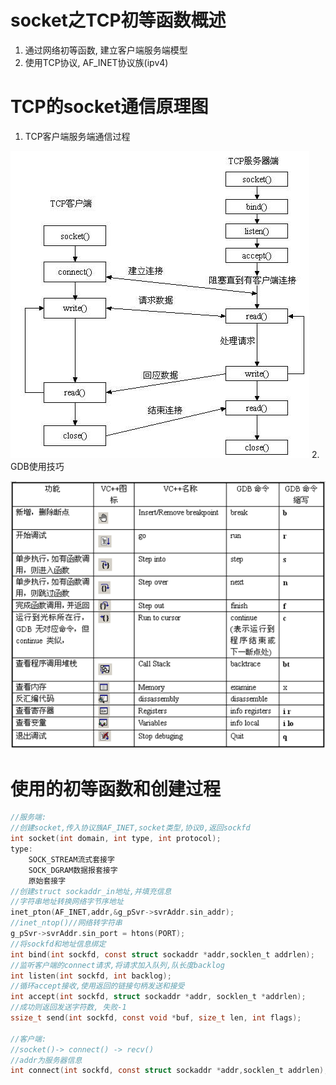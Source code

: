 # socket之TCP初等函数概述
1. 通过网络初等函数, 建立客户端服务端模型
2. 使用TCP协议, AF_INET协议族(ipv4)

# TCP的socket通信原理图
1. TCP客户端服务端通信过程

![TCP客户端服务端通信过程](TCP客户端服务端通信过程.jpg)
2. GDB使用技巧

![GDB使用技巧](GDB.png)
# 使用的初等函数和创建过程
```c
//服务端:
//创建socket,传入协议族AF_INET,socket类型,协议0,返回sockfd
int socket(int domain, int type, int protocol);
type:
	SOCK_STREAM流式套接字
    SOCK_DGRAM数据报套接字
    原始套接字
//创建struct sockaddr_in地址,并填充信息
//字符串地址转换网络字节序地址
inet_pton(AF_INET,addr,&g_pSvr->svrAddr.sin_addr);
//inet_ntop()//网络转字符串
g_pSvr->svrAddr.sin_port = htons(PORT);
//将sockfd和地址信息绑定
int bind(int sockfd, const struct sockaddr *addr,socklen_t addrlen);
//监听客户端的connect请求,将请求加入队列,队长度backlog
int listen(int sockfd, int backlog);
//循环accept接收,使用返回的链接句柄发送和接受
int accept(int sockfd, struct sockaddr *addr, socklen_t *addrlen);
//成功则返回发送字符数, 失败-1
ssize_t send(int sockfd, const void *buf, size_t len, int flags);

//客户端:
//socket()-> connect() -> recv()
//addr为服务器信息
int connect(int sockfd, const struct sockaddr *addr,socklen_t addrlen);
```

